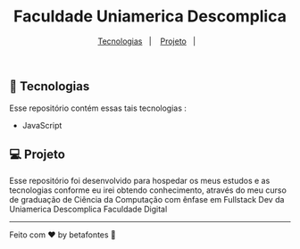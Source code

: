 <h1 align="center">Faculdade Uniamerica Descomplica</h1>
  
<p align="center">
  <a href="#-tecnologias">Tecnologias</a>&nbsp;&nbsp;&nbsp;|&nbsp;&nbsp;&nbsp;
  <a href="#-projeto">Projeto</a>&nbsp;&nbsp;&nbsp;|&nbsp;&nbsp;&nbsp;
</p>

<br>

## 🚀 Tecnologias

Esse repositório contém essas tais tecnologias :

- JavaScript 

## 💻 Projeto

Esse repositório foi desenvolvido para hospedar os meus estudos e as tecnologias conforme eu irei obtendo conhecimento, através do meu curso de graduação de Ciência da Computação com ênfase em Fullstack Dev 
da Uniamerica Descomplica Faculdade Digital 

<hr>

Feito com ♥ by betafontes :wave: 

